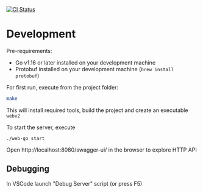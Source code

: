 [![CI Status](https://github.com/temporalio/ui-server/actions/workflows/test.yml/badge.svg)](https://github.com/temporalio/ui-server/actions/workflows/test.yml)

# Development
Pre-requirements:
 - Go v1.16 or later installed on your development machine
 - Protobuf installed on your development machine (`brew install protobuf`)

For first run, execute from the project folder:
``` bash
make
```

This will install required tools, build the project and create an executable `webv2`

To start the server, execute
```
./web-go start
```

Open http://localhost:8080/swagger-ui/ in the browser to explore HTTP API

## Debugging
In VSCode launch "Debug Server" script (or press F5)
